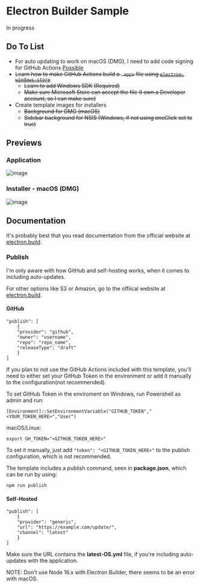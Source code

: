 # Electron Builder Sample
In progress

## Do To List
 - For auto updating to work on macOS (DMG), I need to add code signing for GitHub Actions [Possible](https://localazy.com/blog/how-to-automatically-sign-macos-apps-using-github-actions)
 - ~~Learn how to make GitHub Actions build a `.appx` file using [`electron-windows-store`](https://github.com/felixrieseberg/electron-windows-store)~~
   - ~~Learn to add Windows SDK (Required)~~
   - ~~Make sure Microsoft Store can accept the file (I own a Developer account, so I can make sure)~~
 - Create template images for installers
   - ~~Background for DMG (macOS)~~
   - ~~Sidebar background for NSIS (Windows, if not using oneClick set to true)~~

## Previews
### Application
![image](https://i.imgur.com/qYUhs04.png)

### Installer - macOS (DMG)
![image](https://i.imgur.com/t1oQFgd.png)

## Documentation
It's probably best that you read documentation from the official website at [electron.build](https://www.electron.build/).

### Publish
I'm only aware with how GitHub and self-hosting works, when it comes to including auto-updates.

For other options like S3 or Amazon, go to the offiical website at [electron.build](https://www.electron.build/).

#### GitHub
```
"publish": [
    {
    "provider": "github",
    "owner": "username",
    "repo": "repo_name",
    "releaseType": "draft"
    }
]
```

If you plan to not use the GitHub Actions included with this template, you'll need to either set your GitHub Token in the environment or add it manually to the configuration(not recommended).

To set GitHub Token in the enviroment on Windows, run Powershell as admin and run:
```
[Environment]::SetEnvironmentVariable("GITHUB_TOKEN","<YOUR_TOKEN_HERE>","User")
```

macOS/Linux:
```
export GH_TOKEN="<GITHUB_TOKEN_HERE>"
```

To set it manually, just add `"token": "<GITHUB_TOKEN_HERE>"` to the publish configuration, which is not recommended.

The template includes a publish command, seen in __package.json__, which can be run by using:
```
npm run publish
```

#### Self-Hosted
```
"publish": [
    {
    "provider": "generic",
    "url": "https://example.com/update/",
    "channel": "latest"
    }
]
```

Make sure the URL contains the __latest-OS.yml__ file, if you're including auto-updates with the application.

NOTE: Don't use Node 16.x with Electron Builder, there seems to be an error with macOS. 
